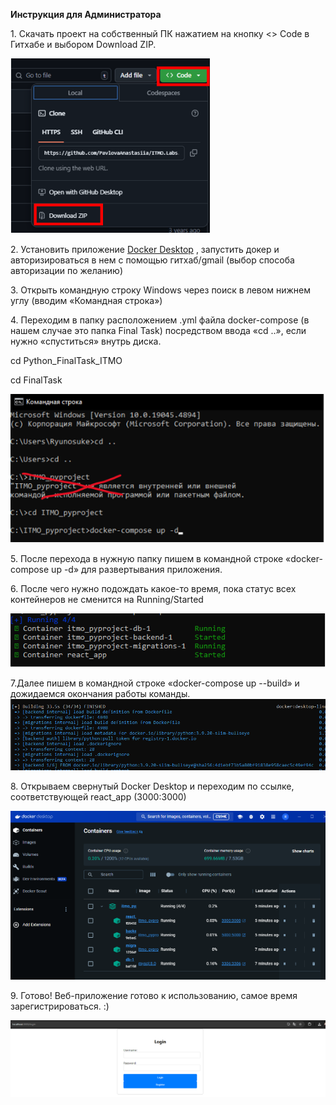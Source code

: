 **Инструкция для Администратора**

1\. Скачать проект на собственный ПК нажатием на кнопку <> Code в Гитхабе и выбором Download ZIP.

![](img/image_1.png)

2\. Установить приложение [Docker Desktop](https://www.docker.com/products/docker-desktop/) , запустить докер и авторизироваться в нем с помощью гитхаб/gmail (выбор способа авторизации по желанию)

3\. Открыть командную строку Windows через поиск в левом нижнем углу (вводим «Командная строка»)

4\. Переходим в папку расположением .yml файла docker-compose (в нашем случае это папка Final Task) посредством ввода «cd ..», если нужно «спуститься» внутрь диска. 

cd Python_FinalTask_ITMO

cd FinalTask

![](img/image_2.png)

5\. После перехода в нужную папку пишем в командной строке «docker-compose up -d» для развертывания приложения.

6\. После чего нужно подождать какое-то время, пока статус всех контейнеров не сменится на Running/Started

![](img/image_3.png)

7\.Далее пишем в командной строке «docker-compose up --build» и дожидаемся окончания работы команды.
![](img/image_6.png)

8\. Открываем свернутый Docker Desktop и переходим по ссылке, соответствующей react\_app (3000:3000)

![](img/image_4.png)

9\. Готово! Веб-приложение готово к использованию, самое время зарегистрироваться. :)

![](img/image_5.png)

